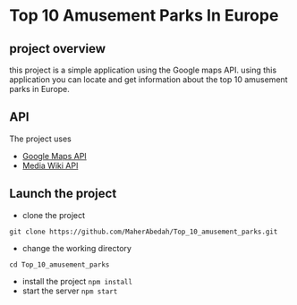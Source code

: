 # Top 10 Amusement Parks In Europe

## project overview 

this project is a simple application using the Google maps API.
using this application you can locate and get information about the top 10
amusement parks in Europe.


## API 

The project uses
- [Google Maps API](https://developers.google.com/maps/documentation/) 
- [Media Wiki API](https://www.mediawiki.org/wiki/API:Web_APIs_hub)



## Launch the project

- clone the project

`git clone https://github.com/MaherAbedah/Top_10_amusement_parks.git`

- change the working directory 

`cd Top_10_amusement_parks`

- install the project 
`npm install`
- start the server 
`npm start`

